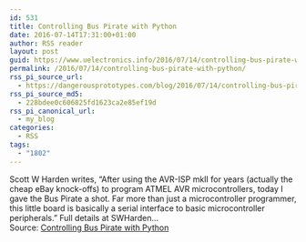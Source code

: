 ```yaml
---
id: 531
title: Controlling Bus Pirate with Python
date: 2016-07-14T17:31:00+01:00
author: RSS reader
layout: post
guid: https://www.uelectronics.info/2016/07/14/controlling-bus-pirate-with-python/
permalink: /2016/07/14/controlling-bus-pirate-with-python/
rss_pi_source_url:
  - https://dangerousprototypes.com/blog/2016/07/14/controlling-bus-pirate-with-python/
rss_pi_source_md5:
  - 228bdee0c606825fd1623ca2e85ef19d
rss_pi_canonical_url:
  - my_blog
categories:
  - RSS
tags:
  - "1802"
---
```

Scott W Harden writes, “After using the AVR-ISP mkII for years (actually the cheap eBay knock-offs) to program ATMEL AVR microcontrollers, today I gave the Bus Pirate a shot. Far more than just a microcontroller programmer, this little board is basically a serial interface to basic microcontroller peripherals.” Full details at SWHarden…&#013;  
Source: <a href="https://dangerousprototypes.com/blog/2016/07/14/controlling-bus-pirate-with-python/" target="_blank">Controlling Bus Pirate with Python</a>